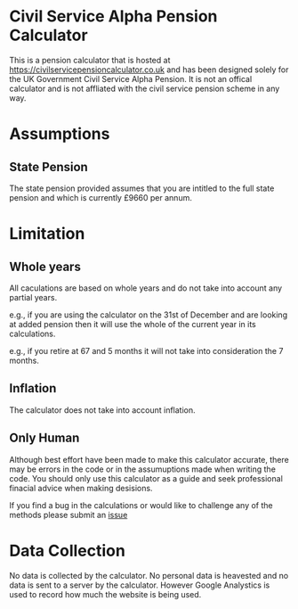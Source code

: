 # Civil Service Alpha Pension Calculator
This is a pension calculator that is hosted at https://civilservicepensioncalculator.co.uk and has been designed solely for the UK Government Civil Service Alpha Pension. It is not an offical calculator and is not affliated with the civil service pension scheme in any way.

# Assumptions
## State Pension
The state pension provided assumes that you are intitled to the full state pension and which is currently £9660 per annum. 

# Limitation
## Whole years
All caculations are based on whole years and do not take into account any partial years.

e.g., if you are using the calculator on the 31st of December and are looking at added pension then it will use the whole of the current year in its calculations.

e.g., if you retire at 67 and 5 months it will not take into consideration the 7 months.

## Inflation
The calculator does not take into account inflation.

## Only Human
Although best effort have been made to make this calculator accurate, there may be errors in the code or in the assumuptions made when writing the code. You should only use this calculator as a guide and seek professional finacial advice when making desisions.

If you find a bug in the calculations or would like to challenge any of the methods please submit an [issue](https://github.com/r0w4n/cs-pension/issues) 

# Data Collection
No data is collected by the calculator. No personal data is heavested and no data is sent to a server by the calculator. However Google Analystics is used to record how much the website is being used.
